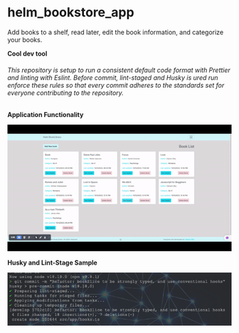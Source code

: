 # helm_bookstore_app
Add books to a shelf, read later, edit the book information, and categorize your books.

**Cool dev tool**


<h6>
  This repository is setup to run a consistent default code format with Prettier and linting with Eslint. Before commit, lint-staged and Husky is ured run enforce these rules so that every commit adheres to the standards set for everyone contributing to the repository.
</h6>

**Application Functionality**

![App Functionality](/src/assets/images/helm_bookstore.gif)

**Husky and Lint-Stage Sample**

![husky-lint](/src/assets/images/husky-lintstaged.png)
